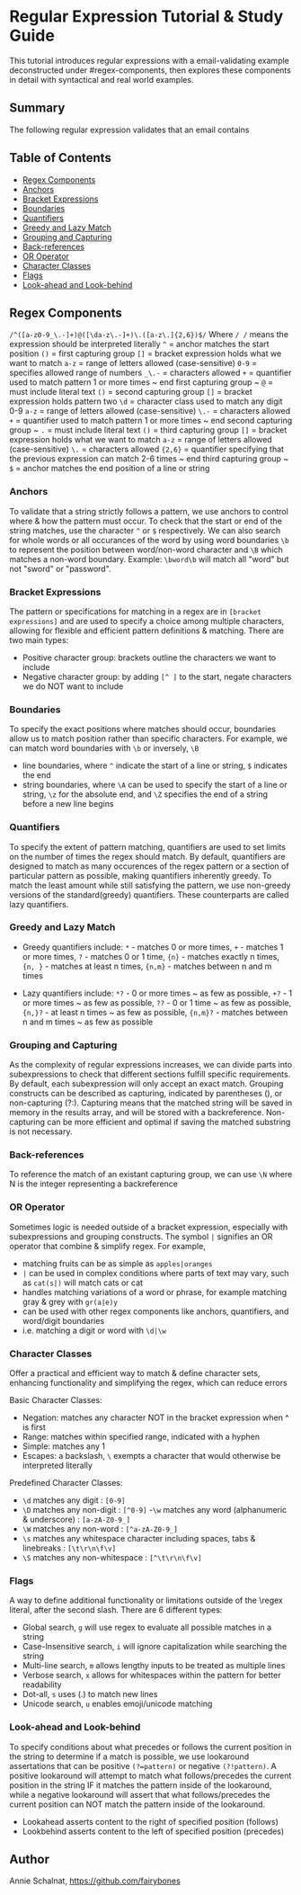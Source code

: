 # Regular Expression Tutorial & Study Guide
This tutorial introduces regular expressions with a email-validating example deconstructed under #regex-components, then explores these components in detail with syntactical and real world examples.

## Summary

The following regular expression validates that an email contains

## Table of Contents

- [Regex Components](#regex-components)
- [Anchors](#anchors)
- [Bracket Expressions](#bracket-expressions)
- [Boundaries](#boundaries)
- [Quantifiers](#quantifiers)
- [Greedy and Lazy Match](#greedy-and-lazy-match)
- [Grouping and Capturing](#grouping-and-capturing)
- [Back-references](#back-references)
- [OR Operator](#or-operator)
- [Character Classes](#character-classes)
- [Flags](#flags)
- [Look-ahead and Look-behind](#look-ahead-and-look-behind)

## Regex Components
`/^([a-z0-9_\.-]+)@([\da-z\.-]+)\.([a-z\.]{2,6})$/`
Where `/ /` means the expression should be interpreted literally
`^` = anchor matches the start position
`()` = first capturing group
`[]` = bracket expression holds what we want to match
`a-z` = range of letters allowed (case-sensitive)
`0-9` = specifies allowed range of numbers
`_\.-` = characters allowed
`+` = quantifier used to match pattern 1 or more times
~ end first capturing group ~
`@` = must include literal text
`()` = second capturing group
`[]` = bracket expression holds pattern two
`\d` = character class used to match any digit 0-9
`a-z` = range of letters allowed (case-sensitive)
`\.-` = characters allowed
`+` = quantifier used to match pattern 1 or more times
~ end second capturing group ~
`.` = must include literal text
`()` = third capturing group
`[]` = bracket expression holds what we want to match
`a-z` = range of letters allowed (case-sensitive)
`\.` = characters allowed
`{2,6}` = quantifier specifying that the previous expression can match 2-6 times
~ end third capturing group ~
`$` = anchor matches the end position of a line or string

### Anchors
To validate that a string strictly follows a pattern, we use anchors to control where & how the pattern must occur. To check that the start or end of the string matches, use the character `^` or `$` respectively. We can also search for whole words or all occurances of the word by using word boundaries `\b` to represent the position between word/non-word character and `\B` which matches a non-word boundary.
Example: `\bword\b` will match all "word" but not "sword" or "password". 

### Bracket Expressions
The pattern or specifications for matching in a regex are in `[bracket expressions]` and are used to specify a choice among multiple characters, allowing for flexible and efficient pattern definitions & matching. There are two main types:
- Positive character group: brackets outline the characters we want to include
- Negative character group: by adding `[^ ]` to the start, negate characters we do NOT want to include

### Boundaries
To specify the exact positions where matches should occur, boundaries allow us to match position rather than specific characters. For example, we can match word boundaries with `\b` or inversely, `\B`
- line boundaries, where `^` indicate the start of a line or string, `$` indicates the end
- string boundaries, where `\A` can be used to specify the start of a line or string, `\z` for the absolute end, and `\Z` specifies the end of a string before a new line begins

### Quantifiers
To specify the extent of pattern matching, quantifiers are used to set limits on the number of times the regex should match. By default, quantifiers are designed to match as many occurences of the regex pattern or a section of particular pattern as possible, making quantifiers inherently greedy. To match the least amount while still satisfying the pattern, we use non-greedy versions of the standard(greedy) quantifiers. These counterparts are called lazy quantifiers.

### Greedy and Lazy Match
- Greedy quantifiers include: `*` - matches 0 or more times, `+` - matches 1 or more times, `?` - matches 0 or 1 time,
`{n}` - matches exactly n times, `{n, }` - matches at least n times, `{n,m}` - matches between n and m times

- Lazy quantifiers include: `*?` - 0 or more times ~ as few as possible, `+?` - 1 or more times ~ as few as possible, `??` - 0 or 1 time ~ as few as possible, `{n,}?` - at least n times ~ as few as possible, `{n,m}?` - matches between n and m times ~ as few as possible

### Grouping and Capturing
As the complexity of regular expressions increases, we can divide parts into subexpressions to check that different sections fulfill specific requirements. By default, each subexpression will only accept an exact match. Grouping constructs can be described as capturing, indicated by parentheses (), or non-capturing (?:). Capturing means that the matched string will be saved in memory in the results array, and will be stored with a backreference. Non-capturing can be more efficient and optimal if saving the matched substring is not necessary.

### Back-references
To reference the match of an existant capturing group, we can use `\N` where N is the integer representing a backreference

### OR Operator
Sometimes logic is needed outside of a bracket expression, especially with subexpressions and grouping constructs. The symbol `|` signifies an OR operator that combine & simplify regex. For example, 
- matching fruits can be as simple as `apples|oranges` 
- `|` can be used in complex conditions where parts of text may vary, such as `cat(s|)` will match cats or cat
- handles matching variations of a word or phrase, for example matching gray & grey with `gr(a|e)y`
- can be used with other regex components like anchors, quantifiers, and word/digit boundaries
- i.e. matching a digit or word with `\d|\w`

### Character Classes
Offer a practical and efficient way to match & define character sets, enhancing functionality and simplifying the regex, which can reduce errors

Basic Character Classes:
- Negation: matches any character NOT in the bracket expression when ^ is first
- Range: matches within specified range, indicated with a hyphen
- Simple: matches any 1
- Escapes: a backslash, `\` exempts a character that would otherwise be interpreted literally 

Predefined Character Classes:
- `\d` matches any digit : `[0-9]`
- `\D` matches any non-digit : `[^0-9]`
-`\w` matches any word (alphanumeric & underscore) : `[a-zA-Z0-9_]`
- `\W` matches any non-word : `[^a-zA-Z0-9_]`
- `\s` matches any whitespace character including spaces, tabs & linebreaks : `[\t\r\n\f\v]`
- `\S` matches any non-whitespace : `[^\t\r\n\f\v]`

### Flags
A way to define additional functionality or limitations outside of the \regex literal\, after the second slash. There are 6 different types:
- Global search, `g` will use regex to evaluate all possible matches in a string
- Case-Insensitive search, `i` will ignore capitalization while searching the string
- Multi-line search, `m` allows lengthy inputs to be treated as multiple lines
- Verbose search, `x` allows for whitespaces within the pattern for better readability
- Dot-all, `s` uses (.) to match new lines
- Unicode search, `u` enables emoji/unicode matching

### Look-ahead and Look-behind
To specify conditions about what precedes or follows the current position in the string to determine if a match is possible, we use lookaround assertations that can be positive `(?=pattern)` or negative `(?!pattern)`. A positive lookaround will attempt to match what follows/precedes the current position in the string IF it matches the pattern inside of the lookaround, while a negative lookaround will assert that what follows/precedes the current position can NOT match the pattern inside of the lookaround.
- Lookahead asserts content to the right of specified position (follows)
- Lookbehind asserts content to the left of specified position (precedes)

## Author
Annie Schalnat, https://github.com/fairybones